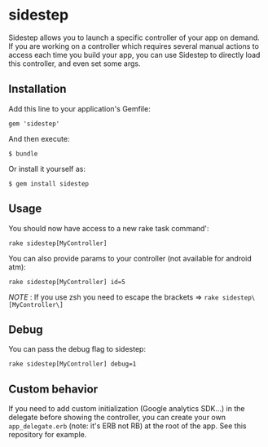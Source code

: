# sidestep

Sidestep allows you to launch a specific controller of your app on demand. If you are working on a controller which requires several manual actions to access each time you build your app, you can use Sidestep to directly load this controller, and even set some args.

## Installation

Add this line to your application's Gemfile:

    gem 'sidestep'

And then execute:

    $ bundle

Or install it yourself as:

    $ gem install sidestep

## Usage

You should now have access to a new rake task command':

    rake sidestep[MyController]

You can also provide params to your controller (not available for android atm):

    rake sidestep[MyController] id=5

*NOTE* : If you use zsh you need to escape the brackets => `rake sidestep\[MyController\]`

## Debug

You can pass the debug flag to sidestep:

    rake sidestep[MyController] debug=1

## Custom behavior

If you need to add custom initialization (Google analytics SDK...) in the delegate before showing the controller, you can create your own `app_delegate.erb` (note: it's ERB not RB) at the root of the app. See this repository for example.

